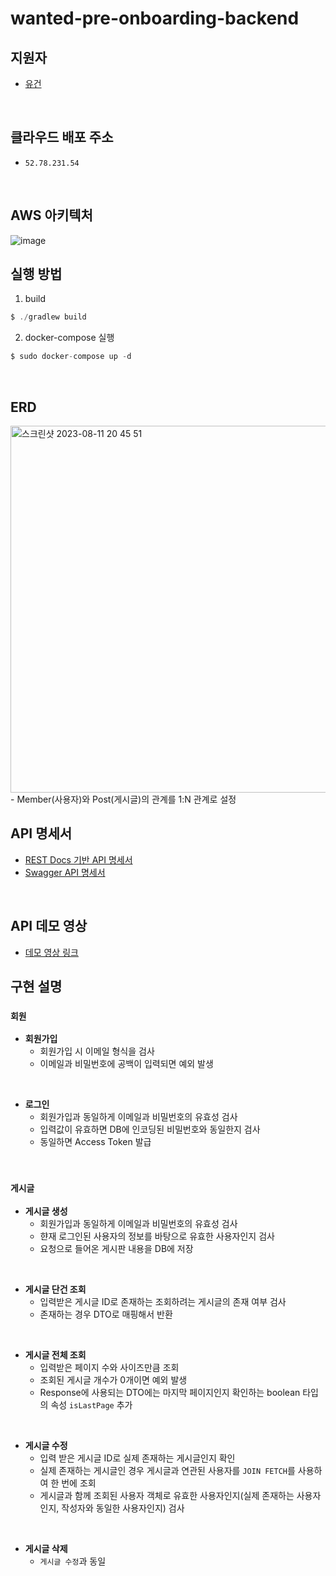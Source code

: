 # wanted-pre-onboarding-backend

## 지원자
- [유건](https://github.com/youKeon)

<br>

## 클라우드 배포 주소
- `52.78.231.54`

<br>

## AWS 아키텍처
![image](https://github.com/youKeon/wanted-pre-onboarding-backend/assets/96862049/6de8014a-b578-4e9b-91e2-c44f2b4b9138)

## 실행 방법
1. build
```java
$ ./gradlew build
```

2. docker-compose 실행
```java
$ sudo docker-compose up -d
```


<br>

## ERD
<img width="587" alt="스크린샷 2023-08-11 20 45 51" src="https://github.com/youKeon/wanted-pre-onboarding-backend/assets/96862049/e929cbbf-b6f3-4a04-bf47-d79d522d8e2b">
- Member(사용자)와 Post(게시글)의 관계를 1:N 관계로 설정

<br>

## API 명세서
- [REST Docs 기반 API 명세서](http://52.78.231.54:8080/)
- [Swagger API 명세서](http://52.78.231.54:8080/swagger-ui/index.html#/)
<br>

## API 데모 영상
- [데모 영상 링크](https://drive.google.com/file/d/1IjHXXlYGxoqXKqX4uyL0hyr4FEiZLp9t/view?usp=drive_link)

## 구현 설명
### `회원`

- **회원가입**
  - 회원가입 시 이메일 형식을 검사
  - 이메일과 비밀번호에 공백이 입력되면 예외 발생

<br>

- **로그인**
    - 회원가입과 동일하게 이메일과 비밀번호의 유효성 검사
    - 입력값이 유효하면 DB에 인코딩된 비밀번호와 동일한지 검사
    - 동일하면 Access Token 발급

<br>

### `게시글`
- **게시글 생성**
    - 회원가입과 동일하게 이메일과 비밀번호의 유효성 검사
    - 햔재 로그인된 사용자의 정보를 바탕으로 유효한 사용자인지 검사
    - 요청으로 들어온 게시판 내용을 DB에 저장

<br>

- **게시글 단건 조회**
  - 입력받은 게시글 ID로 존재하는 조회하려는 게시글의 존재 여부 검사
  - 존재하는 경우 DTO로 매핑해서 반환

<br>

- **게시글 전체 조회**
  - 입력받은 페이지 수와 사이즈만큼 조회
  - 조회된 게시글 개수가 0개이면 예외 발생
  - Response에 사용되는 DTO에는 마지막 페이지인지 확인하는 boolean 타입의 속성 `isLastPage` 추가

<br>

- **게시글 수정**
  - 입력 받은 게시글 ID로 실제 존재하는 게시글인지 확인
  - 실제 존재하는 게시글인 경우 게시글과 연관된 사용자를 `JOIN FETCH`를 사용하여 한 번에 조회
  - 게시글과 함께 조회된 사용자 객체로 유효한 사용자인지(실제 존재하는 사용자인지, 작성자와 동일한 사용자인지) 검사

<br>

- **게시글 삭제**
  - `게시글 수정`과 동일